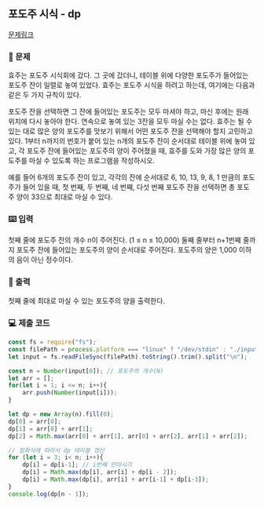 ## 포도주 시식 - dp

[문제링크](https://www.acmicpc.net/problem/2156)

### 🙏 문제
효주는 포도주 시식회에 갔다. 그 곳에 갔더니, 테이블 위에 다양한 포도주가 들어있는 포도주 잔이 일렬로 놓여 있었다. 효주는 포도주 시식을 하려고 하는데, 여기에는 다음과 같은 두 가지 규칙이 있다.

포도주 잔을 선택하면 그 잔에 들어있는 포도주는 모두 마셔야 하고, 마신 후에는 원래 위치에 다시 놓아야 한다.
연속으로 놓여 있는 3잔을 모두 마실 수는 없다.
효주는 될 수 있는 대로 많은 양의 포도주를 맛보기 위해서 어떤 포도주 잔을 선택해야 할지 고민하고 있다. 1부터 n까지의 번호가 붙어 있는 n개의 포도주 잔이 순서대로 테이블 위에 놓여 있고, 각 포도주 잔에 들어있는 포도주의 양이 주어졌을 때, 효주를 도와 가장 많은 양의 포도주를 마실 수 있도록 하는 프로그램을 작성하시오. 

예를 들어 6개의 포도주 잔이 있고, 각각의 잔에 순서대로 6, 10, 13, 9, 8, 1 만큼의 포도주가 들어 있을 때, 첫 번째, 두 번째, 네 번째, 다섯 번째 포도주 잔을 선택하면 총 포도주 양이 33으로 최대로 마실 수 있다.

### ⌨️ 입력
첫째 줄에 포도주 잔의 개수 n이 주어진다. (1 ≤ n ≤ 10,000) 둘째 줄부터 n+1번째 줄까지 포도주 잔에 들어있는 포도주의 양이 순서대로 주어진다. 포도주의 양은 1,000 이하의 음이 아닌 정수이다.

### 🎨 출력
첫째 줄에 최대로 마실 수 있는 포도주의 양을 출력한다.

### 💻 제출 코드

```javascript
const fs = require("fs");
const filePath = process.platform === "linux" ? "/dev/stdin" : "./input.txt";
let input = fs.readFileSync(filePath).toString().trim().split("\n");

const n = Number(input[0]); // 포도주의 개수(N)
let arr = [];
for(let i = 1; i <= n; i++){
    arr.push(Number(input[i]));
}

let dp = new Array(n).fill(0);
dp[0] = arr[0];
dp[1] = arr[0] + arr[1];
dp[2] = Math.max(arr[0] + arr[1], arr[0] + arr[2], arr[1] + arr[2]);

// 점화식에 따라서 dp 테이블 갱신
for (let i = 3; i< n; i++){
    dp[i] = dp[i-1]; // i번째 안마시기
    dp[i] = Math.max(dp[i], arr[i] + dp[i - 2]); 
    dp[i] = Math.max(dp[i], arr[i] + arr[i-1] + dp[i-3]);
}
console.log(dp[n - 1]);

```
